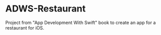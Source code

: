 # ADWS-Restaurant
Project from "App Development With Swift" book to create an app for a restaurant for iOS.
